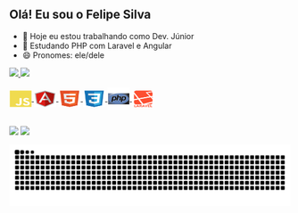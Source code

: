 ## Olá! Eu sou o Felipe Silva

- 🔭 Hoje eu estou trabalhando como Dev. Júnior
- 🌱 Estudando PHP com Laravel e Angular
- 😄 Pronomes: ele/dele

<div>
  <a href="https://github.com/felipesilva15">
  <img height="180em" src="https://github-readme-stats.vercel.app/api?username=felipesilva15&show_icons=true&theme=dracula&include_all_commits=true&count_private=true"/>
  <img height="180em" src="https://github-readme-stats.vercel.app/api/top-langs/?username=felipesilva15&layout=compact&langs_count=7&theme=dracula"/>
</div>

<div style="display: inline_block"><br>
  <img align="center" alt="Felipe-Js" height="30" width="40" src="https://raw.githubusercontent.com/devicons/devicon/master/icons/javascript/javascript-plain.svg">
  <img align="center" alt="Felipe-Js" height="30" width="40" src="https://raw.githubusercontent.com/devicons/devicon/master/icons/angularjs/angularjs-original.svg">
  <img align="center" alt="Felipe-HTML" height="30" width="40" src="https://raw.githubusercontent.com/devicons/devicon/master/icons/html5/html5-original.svg">
  <img align="center" alt="Felipe-CSS" height="30" width="40" src="https://raw.githubusercontent.com/devicons/devicon/master/icons/css3/css3-original.svg">
  <img align="center" alt="Felipe-PHP" height="40" width="40" src="https://raw.githubusercontent.com/devicons/devicon/master/icons/php/php-original.svg">
  <img align="center" alt="Felipe-PHP" height="30" width="40" src="https://raw.githubusercontent.com/devicons/devicon/master/icons/laravel/laravel-plain-wordmark.svg">
</div>

##

<div>
  <a href = "mailto:felipe.allware@gmail.com"><img src="https://img.shields.io/badge/-Gmail-%23333?style=for-the-badge&logo=gmail&logoColor=white" target="_blank"></a>
  <a href="https://www.linkedin.com/in/felipe-silva1508/" target="_blank"><img src="https://img.shields.io/badge/-LinkedIn-%230077B5?style=for-the-badge&logo=linkedin&logoColor=white" target="_blank"></a>
  
  ![Snake animation](https://github.com/felipesilva15/felipesilva15/blob/output/github-contribution-grid-snake.svg)
</div>
